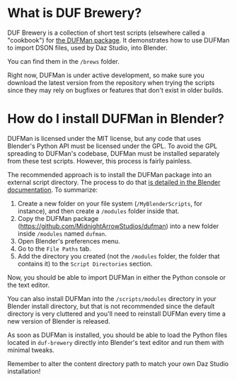 # What is DUF Brewery?
DUF Brewery is a collection of short test scripts (elsewhere called a "cookbook") for [the DUFMan package](https://github.com/MidnightArrowStudios/dufman). It demonstrates how to use DUFMan to import DSON files, used by Daz Studio, into Blender.

You can find them in the `/brews` folder.

Right now, DUFMan is under active development, so make sure you download the latest version from the repository when trying the scripts since they may rely on bugfixes or features that don't exist in older builds.

# How do I install DUFMan in Blender?
DUFMan is licensed under the MIT license, but any code that uses Blender's Python API must be licensed under the GPL. To avoid the GPL spreading to DUFMan's codebase, DUFMan must be installed separately from these test scripts. However, this process is fairly painless.

The recommended approach is to install the DUFMan package into an external script directory. The process to do that [is detailed in the Blender documentation](https://docs.blender.org/manual/en/latest/editors/preferences/file_paths.html#script-directories). To summarize:
1. Create a new folder on your file system (`/MyBlenderScripts`, for instance), and then create a `/modules` folder inside that.
2. Copy the DUFMan package (https://github.com/MidnightArrowStudios/dufman) into a new folder inside `/modules` named `dufman`.
3. Open Blender's preferences menu.
4. Go to the `File Paths` tab.
5. Add the directory you created (not the `/modules` folder, the folder that contains it) to the `Script Directories` section.

Now, you should be able to import DUFMan in either the Python console or the text editor.

You can also install DUFMan into the `/scripts/modules` directory in your Blender install directory, but that is not recommended since the default directory is very cluttered and you'll need to reinstall DUFMan every time a new version of Blender is released.

As soon as DUFMan is installed, you should be able to load the Python files located in `duf-brewery` directly into Blender's text editor and run them with minimal tweaks. 

Remember to alter the content directory path to match your own Daz Studio installation!
